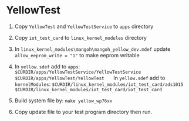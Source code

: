 # YellowTest
1. Copy ```YellowTest``` and ```YellowTestService``` to ```apps``` directory
2. Copy ```iot_test_card``` to ```linux_kernel_modules``` directory
3. In ```linux_kernel_modules\mangoh\mangoh_yellow_dev.mdef``` update ```allow_eeprom_write = "1"``` to make eeprom writable
4. In ```yellow.sdef``` add to ```apps```:     
    ```$CURDIR/apps/YellowTestService/YellowTestService   ```
    ```$CURDIR/apps/YellowTest/YellowTest   ```
   In ```yellow.sdef``` add to ```kernelModules```: 
    ```$CURDIR/linux_kernel_modules/iot_test_card/ads1015   ```
    ```$CURDIR/linux_kernel_modules/iot_test_card/iot_test_card```
    
4. Build system file by: ```make yellow_wp76xx```
5. Copy update file to your test program directory then run.
